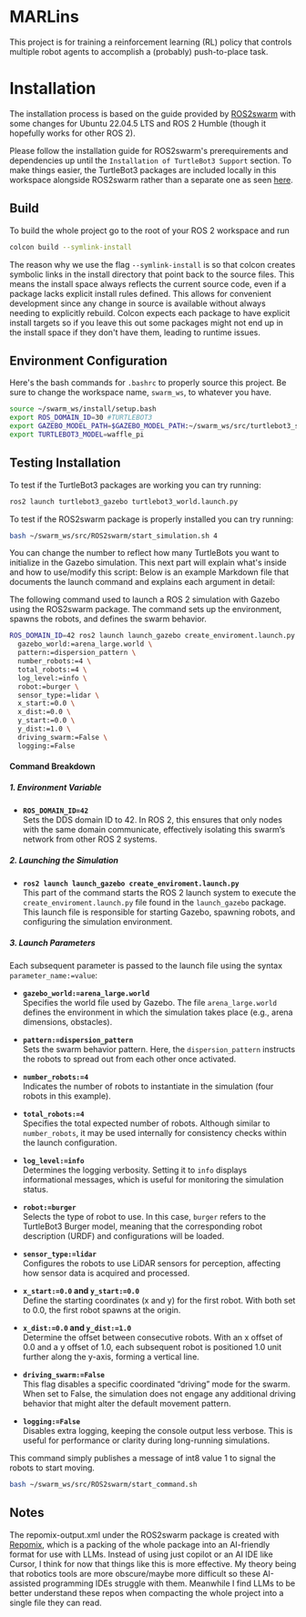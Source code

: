 # MARLins
This project is for training a reinforcement learning (RL) policy that controls multiple robot agents to accomplish a (probably) push-to-place task.

# Installation
The installation process is based on the guide provided by [ROS2swarm](https://github.com/ROS2swarm/ROS2swarm/blob/master/INTALL_GUIDE.md) with some changes for Ubuntu 22.04.5 LTS and ROS 2 Humble (though it hopefully works for other ROS 2).

Please follow the installation guide for ROS2swarm's prerequirements and dependencies up until the `Installation of TurtleBot3 Support` section. To make things easier, the TurtleBot3 packages are included locally in this workspace alongside ROS2swarm rather than a separate one as seen [here](https://github.com/ROS2swarm/ROS2swarm/blob/master/INTALL_GUIDE.md).

## Build
To build the whole project go to the root of your ROS 2 workspace and run

``` bash
colcon build --symlink-install
```
The reason why we use the flag `--symlink-install` is so that colcon creates symbolic links in the install directory that point back to the source files. This means the install space always reflects the current source code, even if a package lacks explicit install rules defined. This allows for convenient development since any change in source is available without always needing to explicitly rebuild. Colcon expects each package to have explicit install targets so if you leave this out some packages might not end up in the install space if they don't have them, leading to runtime issues.

## Environment Configuration
Here's the bash commands for `.bashrc` to properly source this project. Be sure to change the workspace name, `swarm_ws`, to whatever you have.
```bash
source ~/swarm_ws/install/setup.bash
export ROS_DOMAIN_ID=30 #TURTLEBOT3
export GAZEBO_MODEL_PATH=$GAZEBO_MODEL_PATH:~/swarm_ws/src/turtlebot3_simulations/turtlebot3_gazebo/models
export TURTLEBOT3_MODEL=waffle_pi
```

## Testing Installation
To test if the TurtleBot3 packages are working you can try running:
``` bash
ros2 launch turtlebot3_gazebo turtlebot3_world.launch.py
```

To test if the ROS2swarm package is properly installed you can try running:
``` bash
bash ~/swarm_ws/src/ROS2swarm/start_simulation.sh 4
```
You can change the number to reflect how many TurtleBots you want to initialize in the Gazebo simulation. This next part will explain what's inside and how to use/modify this script:
Below is an example Markdown file that documents the launch command and explains each argument in detail:

The following command used to launch a ROS 2 simulation with Gazebo using the ROS2swarm package. The command sets up the environment, spawns the robots, and defines the swarm behavior.

```bash
ROS_DOMAIN_ID=42 ros2 launch launch_gazebo create_enviroment.launch.py \
  gazebo_world:=arena_large.world \
  pattern:=dispersion_pattern \
  number_robots:=4 \
  total_robots:=4 \
  log_level:=info \
  robot:=burger \
  sensor_type:=lidar \
  x_start:=0.0 \
  x_dist:=0.0 \
  y_start:=0.0 \
  y_dist:=1.0 \
  driving_swarm:=False \
  logging:=False
```

#### Command Breakdown

##### 1. Environment Variable

- **`ROS_DOMAIN_ID=42`**  
  Sets the DDS domain ID to 42. In ROS 2, this ensures that only nodes with the same domain communicate, effectively isolating this swarm’s network from other ROS 2 systems.

##### 2. Launching the Simulation

- **`ros2 launch launch_gazebo create_enviroment.launch.py`**  
  This part of the command starts the ROS 2 launch system to execute the `create_enviroment.launch.py` file found in the `launch_gazebo` package. This launch file is responsible for starting Gazebo, spawning robots, and configuring the simulation environment.

##### 3. Launch Parameters

Each subsequent parameter is passed to the launch file using the syntax `parameter_name:=value`:

- **`gazebo_world:=arena_large.world`**  
  Specifies the world file used by Gazebo. The file `arena_large.world` defines the environment in which the simulation takes place (e.g., arena dimensions, obstacles).

- **`pattern:=dispersion_pattern`**  
  Sets the swarm behavior pattern. Here, the `dispersion_pattern` instructs the robots to spread out from each other once activated.

- **`number_robots:=4`**  
  Indicates the number of robots to instantiate in the simulation (four robots in this example).

- **`total_robots:=4`**  
  Specifies the total expected number of robots. Although similar to `number_robots`, it may be used internally for consistency checks within the launch configuration.

- **`log_level:=info`**  
  Determines the logging verbosity. Setting it to `info` displays informational messages, which is useful for monitoring the simulation status.

- **`robot:=burger`**  
  Selects the type of robot to use. In this case, `burger` refers to the TurtleBot3 Burger model, meaning that the corresponding robot description (URDF) and configurations will be loaded.

- **`sensor_type:=lidar`**  
  Configures the robots to use LiDAR sensors for perception, affecting how sensor data is acquired and processed.

- **`x_start:=0.0` and `y_start:=0.0`**  
  Define the starting coordinates (x and y) for the first robot. With both set to 0.0, the first robot spawns at the origin.

- **`x_dist:=0.0` and `y_dist:=1.0`**  
  Determine the offset between consecutive robots. With an x offset of 0.0 and a y offset of 1.0, each subsequent robot is positioned 1.0 unit further along the y-axis, forming a vertical line.

- **`driving_swarm:=False`**  
  This flag disables a specific coordinated “driving” mode for the swarm. When set to False, the simulation does not engage any additional driving behavior that might alter the default movement pattern.

- **`logging:=False`**  
  Disables extra logging, keeping the console output less verbose. This is useful for performance or clarity during long-running simulations.


This command simply publishes a message of int8 value 1 to signal the robots to start moving.
``` bash
bash ~/swarm_ws/src/ROS2swarm/start_command.sh
```

## Notes
The repomix-output.xml under the ROS2swarm package is created with [Repomix](https://repomix.com), which is a packing of the whole package into an AI-friendly format for use with LLMs. Instead of using just copilot or an AI IDE like Cursor, I think for now that things like this is more effective. My theory being that robotics tools are more obscure/maybe more difficult so these AI-assisted programming IDEs struggle with them. Meanwhile I find LLMs to be better understand these repos when compacting the whole project into a single file they can read.
